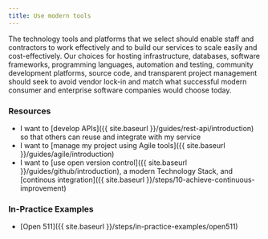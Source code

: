 ```yaml
---
title: Use modern tools
---
```


The technology tools and platforms that we select should enable staff and contractors to work effectively and to build our services to scale easily and cost-effectively. Our choices for hosting infrastructure, databases, software frameworks, programming languages, automation and testing, community development platforms, source code, and transparent project management should seek to avoid vendor lock-in and match what successful modern consumer and enterprise software companies would choose today.

### Resources

* I want to [develop APIs]({{ site.baseurl }}/guides/rest-api/introduction) so that others can reuse and integrate with my service
* I want to [manage my project using Agile tools]({{ site.baseurl }}/guides/agile/introduction)
* I want to [use open version control]({{ site.baseurl }}/guides/github/introduction), a modern Technology Stack, and [continous integration]({{ site.baseurl }}/steps/10-achieve-continuous-improvement)

### In-Practice Examples

* [Open 511]({{ site.baseurl }}/steps/in-practice-examples/open511)
